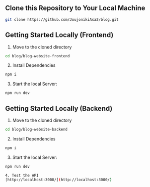 
## Clone this Repository to Your Local Machine
```bash
git clone https://github.com/JoujonikiAsa2/blog.git
```

## Getting Started Locally (Frontend)
1. Move to the cloned directory
```bash
cd blog/blog-website-frontend
```
2. Install Dependencies
```bash
npm i
```
3. Start the local Server:
```bash
npm run dev
```

## Getting Started Locally (Backend)
1. Move to the cloned directory
```bash
cd blog/blog-website-backend
```
2. Install Dependencies
```bash
npm i
```
3. Start the local Server:
```bash
npm run dev

4. Test the API
[http://localhost:3000/](http://localhost:3000/)

